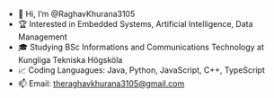 - 👋 Hi, I’m @RaghavKhurana3105
- 🏆 Interested in Embedded Systems, Artificial Intelligence, Data Management
- 🎓 Studying BSc Informations and Communications Technology at Kungliga Tekniska Högsköla
- 📈 Coding Languagues: Java, Python, JavaScript, C++, TypeScript
- 📫 Email: theraghavkhurana3105@gmail.com


<!---
RaghavKhurana3105/RaghavKhurana3105 is a ✨ special ✨ repository because its `README.md` (this file) appears on your GitHub profile.
You can click the Preview link to take a look at your changes.
--->

